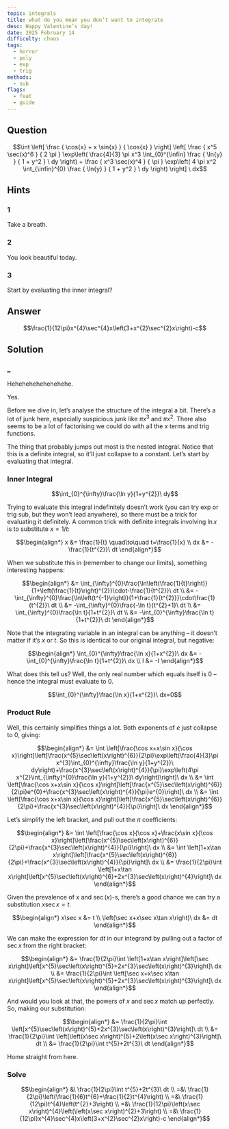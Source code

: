 ```yaml
---
topic: integrals
title: what do you mean you don’t want to integrate
desc: Happy Valentine’s day!
date: 2025 February 14
difficulty: chaos
tags:
  - horror
  - poly
  - exp
  - trig
methods:
  - sub
flags:
  - feat
  - guide
---
```



## Question
```math
\int
  \left[
    \frac
      { \cos{x} + x \sin{x} }
      { \cos{x} }
  \right]
  \left[
    \frac
      { x^5 \sec(x)^6 }
      { 2 \pi }
    \exp\left(
      \frac{4}{3} \pi x^3 \int_{0}^{\infin}
        \frac
          { \ln{y} }
          { 1 + y^2 }
      \ dy
    \right)
    +
    \frac
      { x^3 \sec(x)^4 }
      { \pi }
    \exp\left(
      4 \pi x^2 \int_{\infin}^{0}
        \frac
          { \ln{y} }
          { 1 + y^2 }
      \ dy
    \right)
  \right]
\ dx
```


## Hints

### 1
Take a breath.

### 2
You look beautiful today.

### 3
Start by evaluating the inner integral?


## Answer
```math
\frac{1}{12\pi}x^{4}\sec^{4}x\left(3+x^{2}\sec^{2}x\right)-c
```


## Solution

### _
Hehehehehehehehehe.

Yes.

Before we dive in, let’s analyse the structure of the integral a bit. There’s a lot of junk here, especially suspicious junk like $\pi x^3$ and $\pi x ^ 2$. There also seems to be a lot of factorising we could do with all the $x$ terms and trig functions.

The thing that probably jumps out most is the nested integral. Notice that this is a definite integral, so it’ll just collapse to a constant. Let’s start by evaluating that integral. 

### Inner Integral
```math
\int_{0}^{\infty}\frac{\ln y}{1+y^{2}}\ dy
```

Trying to evaluate this integral indefinitely doesn’t work (you can try exp or trig sub, but they won’t lead anywhere), so there must be a trick for evaluating it definitely. A common trick with definite integrals involving $\ln{x}$ is to substitute $x = 1/t$:

```math
\begin{align*}
  x &= \frac{1}{t} \quad\to\quad t=\frac{1}{x}
  \\ dx &= -\frac{1}{t^{2}}\ dt
\end{align*}
```

When we substitute this in (remember to change our limits), something interesting happens:

```math
\begin{align*}
  &= \int_{\infty}^{0}\frac{\ln\left(\frac{1}{t}\right)}{1+\left(\frac{1}{t}\right)^{2}}\cdot-\frac{1}{t^{2}}\ dt
  \\ &= -\int_{\infty}^{0}\frac{\ln\left(t^{-1}\right)}{1+\frac{1}{t^{2}}}\cdot\frac{1}{t^{2}}\ dt
  \\ &= -\int_{\infty}^{0}\frac{-\ln t}{t^{2}+1}\ dt
  \\ &= \int_{\infty}^{0}\frac{\ln t}{1+t^{2}}\ dt
  \\ &= -\int_{0}^{\infty}\frac{\ln t}{1+t^{2}}\ dt
\end{align*}
```

Note that the integrating variable in an integral can be anything – it doesn’t matter if it’s $x$ or $t$. So this is identical to our original integral, but negative:

```math
\begin{align*}
  \int_{0}^{\infty}\frac{\ln x}{1+x^{2}}\ dx &= -\int_{0}^{\infty}\frac{\ln t}{1+t^{2}}\ dx
  \\ I &= -I
\end{align*}
```

What does this tell us? Well, the only real number which equals itself is $0$ – hence the integral must evaluate to $0$.

```math
\int_{0}^{\infty}\frac{\ln x}{1+x^{2}}\ dx=0
```

### Product Rule
Well, this certainly simplifies things a lot. Both exponents of $e$ just collapse to $0$, giving:

```math
\begin{align*}
  &= \int \left[\frac{\cos x+x\sin x}{\cos x}\right]\left[\frac{x^{5}\sec\left(x\right)^{6}}{2\pi}\exp\left(\frac{4}{3}\pi x^{3}\int_{0}^{\infty}\frac{\ln y}{1+y^{2}}\ dy\right)+\frac{x^{3}\sec\left(x\right)^{4}}{\pi}\exp\left(4\pi x^{2}\int_{\infty}^{0}\frac{\ln y}{1+y^{2}}\ dy\right)\right]\ dx
  \\ &= \int \left[\frac{\cos x+x\sin x}{\cos x}\right]\left[\frac{x^{5}\sec\left(x\right)^{6}}{2\pi}e^{0}+\frac{x^{3}\sec\left(x\right)^{4}}{\pi}e^{0}\right]\ dx
  \\ &= \int \left[\frac{\cos x+x\sin x}{\cos x}\right]\left[\frac{x^{5}\sec\left(x\right)^{6}}{2\pi}+\frac{x^{3}\sec\left(x\right)^{4}}{\pi}\right]\ dx
\end{align*}
```

Let’s simplify the left bracket, and pull out the $\pi$ coefficients:

```math
\begin{align*}
  &= \int \left[\frac{\cos x}{\cos x}+\frac{x\sin x}{\cos x}\right]\left[\frac{x^{5}\sec\left(x\right)^{6}}{2\pi}+\frac{x^{3}\sec\left(x\right)^{4}}{\pi}\right]\ dx
  \\ &= \int \left[1+x\tan x\right]\left[\frac{x^{5}\sec\left(x\right)^{6}}{2\pi}+\frac{x^{3}\sec\left(x\right)^{4}}{\pi}\right]\ dx
  \\ &= \frac{1}{2\pi}\int \left[1+x\tan x\right]\left[x^{5}\sec\left(x\right)^{6}+2x^{3}\sec\left(x\right)^{4}\right]\ dx
\end{align*}
```

Given the prevalence of $x$ and $\sec(x)$-s, there’s a good chance we can try a substitution $x \sec{x} = t$.

```math
\begin{align*}
  x\sec x &= t
  \\ \left(\sec x+x\sec x\tan x\right)\ dx &= dt
\end{align*}
```

We can make the expression for $dt$ in our integrand by pulling out a factor of $\sec{x}$ from the right bracket:

```math
\begin{align*}
  &= \frac{1}{2\pi}\int \left[1+x\tan x\right]\left[\sec x\right]\left[x^{5}\sec\left(x\right)^{5}+2x^{3}\sec\left(x\right)^{3}\right]\ dx
  \\ &= \frac{1}{2\pi}\int \left[\sec x+x\sec x\tan x\right]\left[x^{5}\sec\left(x\right)^{5}+2x^{3}\sec\left(x\right)^{3}\right]\ dx
\end{align*}
```

And would you look at that, the powers of $x$ and $\sec{x}$ match up perfectly. So, making our substitution:

```math
\begin{align*}
  &= \frac{1}{2\pi}\int \left[x^{5}\sec\left(x\right)^{5}+2x^{3}\sec\left(x\right)^{3}\right]\ dt
  \\ &= \frac{1}{2\pi}\int \left[\left(x\sec x\right)^{5}+2\left(x\sec x\right)^{3}\right]\ dt
  \\ &= \frac{1}{2\pi}\int t^{5}+2t^{3}\ dt
\end{align*}
```

Home straight from here.

### Solve
```math
\begin{align*}
  &\ \frac{1}{2\pi}\int t^{5}+2t^{3}\ dt
  \\ =&\ \frac{1}{2\pi}\left(\frac{1}{6}t^{6}+\frac{1}{2}t^{4}\right)
  \\ =&\ \frac{1}{12\pi}t^{4}\left(t^{2}+3\right)
  \\ =&\ \frac{1}{12\pi}\left(x\sec x\right)^{4}\left(\left(x\sec x\right)^{2}+3\right)
  \\ =&\ \frac{1}{12\pi}x^{4}\sec^{4}x\left(3+x^{2}\sec^{2}x\right)-c
\end{align*}
```

